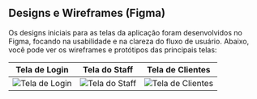 ## Designs e Wireframes (Figma)

Os designs iniciais para as telas da aplicação foram desenvolvidos no Figma, focando na usabilidade e na clareza do fluxo de usuário. Abaixo, você pode ver os wireframes e protótipos das principais telas:

| Tela de Login | Tela do Staff | Tela de Clientes |
|:-------------:|:-------------:|:----------------:|
| ![Tela de Login](https://github.com/user-attachments/assets/a95c4b0c-f030-4344-ac47-2026bea015b7) | ![Tela do Staff](https://github.com/user-attachments/assets/5b7ac023-287d-4c97-99c9-c9bef9250753) | ![Tela de Clientes](https://github.com/user-attachments/assets/f263fd15-cb27-47de-af4c-d8a184f27c6f) |
